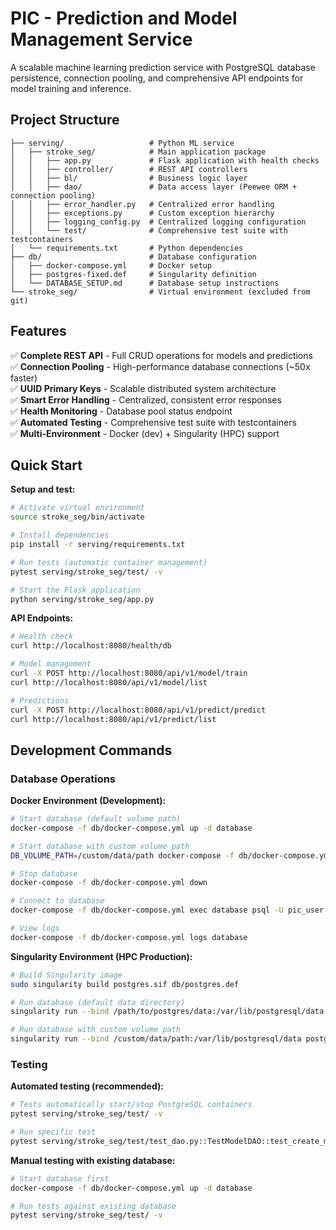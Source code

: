 # PIC - Prediction and Model Management Service

A scalable machine learning prediction service with PostgreSQL database persistence, connection pooling, and comprehensive API endpoints for model training and inference.

## Project Structure

```
├── serving/                   # Python ML service
│   ├── stroke_seg/            # Main application package
│   │   ├── app.py             # Flask application with health checks
│   │   ├── controller/        # REST API controllers
│   │   ├── bl/                # Business logic layer
│   │   ├── dao/               # Data access layer (Peewee ORM + connection pooling)
│   │   ├── error_handler.py   # Centralized error handling
│   │   ├── exceptions.py      # Custom exception hierarchy
│   │   ├── logging_config.py  # Centralized logging configuration
│   │   └── test/              # Comprehensive test suite with testcontainers
│   └── requirements.txt       # Python dependencies
├── db/                        # Database configuration
│   ├── docker-compose.yml     # Docker setup
│   ├── postgres-fixed.def     # Singularity definition
│   └── DATABASE_SETUP.md      # Database setup instructions
└── stroke_seg/                # Virtual environment (excluded from git)
```

## Features

✅ **Complete REST API** - Full CRUD operations for models and predictions  
✅ **Connection Pooling** - High-performance database connections (~50x faster)  
✅ **UUID Primary Keys** - Scalable distributed system architecture  
✅ **Smart Error Handling** - Centralized, consistent error responses  
✅ **Health Monitoring** - Database pool status endpoint  
✅ **Automated Testing** - Comprehensive test suite with testcontainers  
✅ **Multi-Environment** - Docker (dev) + Singularity (HPC) support  

## Quick Start

**Setup and test:**
```bash
# Activate virtual environment
source stroke_seg/bin/activate

# Install dependencies
pip install -r serving/requirements.txt

# Run tests (automatic container management)
pytest serving/stroke_seg/test/ -v

# Start the Flask application
python serving/stroke_seg/app.py
```

**API Endpoints:**
```bash
# Health check
curl http://localhost:8080/health/db

# Model management
curl -X POST http://localhost:8080/api/v1/model/train
curl http://localhost:8080/api/v1/model/list

# Predictions  
curl -X POST http://localhost:8080/api/v1/predict/predict
curl http://localhost:8080/api/v1/predict/list
```

## Development Commands

### Database Operations

**Docker Environment (Development):**
```bash
# Start database (default volume path)
docker-compose -f db/docker-compose.yml up -d database

# Start database with custom volume path
DB_VOLUME_PATH=/custom/data/path docker-compose -f db/docker-compose.yml up -d database

# Stop database
docker-compose -f db/docker-compose.yml down

# Connect to database
docker-compose -f db/docker-compose.yml exec database psql -U pic_user -d pic_db

# View logs
docker-compose -f db/docker-compose.yml logs database
```

**Singularity Environment (HPC Production):**
```bash
# Build Singularity image
sudo singularity build postgres.sif db/postgres.def

# Run database (default data directory)
singularity run --bind /path/to/postgres/data:/var/lib/postgresql/data postgres.sif

# Run database with custom volume path
singularity run --bind /custom/data/path:/var/lib/postgresql/data postgres.sif
```

### Testing

**Automated testing (recommended):**
```bash
# Tests automatically start/stop PostgreSQL containers
pytest serving/stroke_seg/test/ -v

# Run specific test
pytest serving/stroke_seg/test/test_dao.py::TestModelDAO::test_create_model -v
```

**Manual testing with existing database:**
```bash
# Start database first
docker-compose -f db/docker-compose.yml up -d database

# Run tests against existing database
pytest serving/stroke_seg/test/ -v
```